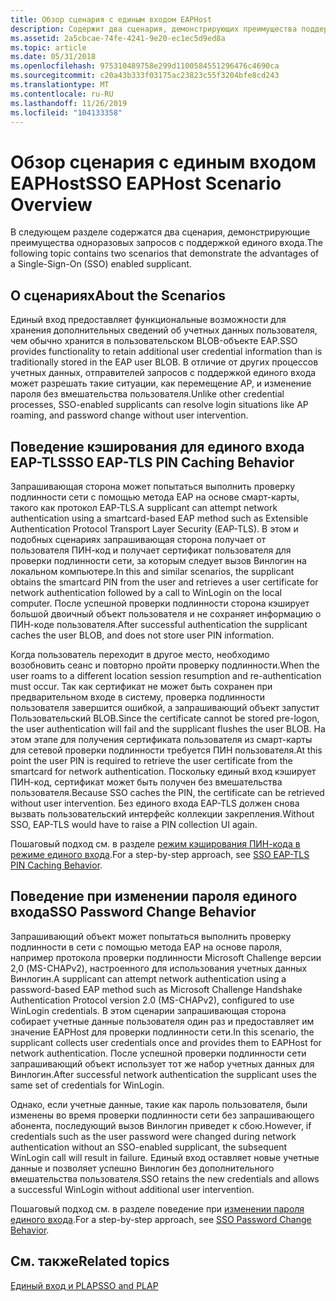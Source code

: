 ```yaml
---
title: Обзор сценария с единым входом EAPHost
description: Содержит два сценария, демонстрирующих преимущества поддержки единого входа (SSO).
ms.assetid: 2a5cbcae-74fe-4241-9e20-ec1ec5d9ed8a
ms.topic: article
ms.date: 05/31/2018
ms.openlocfilehash: 975310489758e299d1100584551296476c4690ca
ms.sourcegitcommit: c20a43b333f03175ac23823c55f3204bfe8cd243
ms.translationtype: MT
ms.contentlocale: ru-RU
ms.lasthandoff: 11/26/2019
ms.locfileid: "104133358"
---
```

# <a name="sso-eaphost-scenario-overview"></a><span data-ttu-id="e303a-103">Обзор сценария с единым входом EAPHost</span><span class="sxs-lookup"><span data-stu-id="e303a-103">SSO EAPHost Scenario Overview</span></span>

<span data-ttu-id="e303a-104">В следующем разделе содержатся два сценария, демонстрирующие преимущества одноразовых запросов с поддержкой единого входа.</span><span class="sxs-lookup"><span data-stu-id="e303a-104">The following topic contains two scenarios that demonstrate the advantages of a Single-Sign-On (SSO) enabled supplicant.</span></span>

## <a name="about-the-scenarios"></a><span data-ttu-id="e303a-105">О сценариях</span><span class="sxs-lookup"><span data-stu-id="e303a-105">About the Scenarios</span></span>

<span data-ttu-id="e303a-106">Единый вход предоставляет функциональные возможности для хранения дополнительных сведений об учетных данных пользователя, чем обычно хранится в пользовательском BLOB-объекте EAP.</span><span class="sxs-lookup"><span data-stu-id="e303a-106">SSO provides functionality to retain additional user credential information than is traditionally stored in the EAP user BLOB.</span></span> <span data-ttu-id="e303a-107">В отличие от других процессов учетных данных, отправителей запросов с поддержкой единого входа может разрешать такие ситуации, как перемещение AP, и изменение пароля без вмешательства пользователя.</span><span class="sxs-lookup"><span data-stu-id="e303a-107">Unlike other credential processes, SSO-enabled supplicants can resolve login situations like AP roaming, and password change without user intervention.</span></span>

## <a name="sso-eap-tls-pin-caching-behavior"></a><span data-ttu-id="e303a-108">Поведение кэширования для единого входа EAP-TLS</span><span class="sxs-lookup"><span data-stu-id="e303a-108">SSO EAP-TLS PIN Caching Behavior</span></span>

<span data-ttu-id="e303a-109">Запрашивающая сторона может попытаться выполнить проверку подлинности сети с помощью метода EAP на основе смарт-карты, такого как протокол EAP-TLS.</span><span class="sxs-lookup"><span data-stu-id="e303a-109">A supplicant can attempt network authentication using a smartcard-based EAP method such as Extensible Authentication Protocol Transport Layer Security (EAP-TLS).</span></span> <span data-ttu-id="e303a-110">В этом и подобных сценариях запрашивающая сторона получает от пользователя ПИН-код и получает сертификат пользователя для проверки подлинности сети, за которым следует вызов Винлогин на локальном компьютере.</span><span class="sxs-lookup"><span data-stu-id="e303a-110">In this and similar scenarios, the supplicant obtains the smartcard PIN from the user and retrieves a user certificate for network authentication followed by a call to WinLogin on the local computer.</span></span> <span data-ttu-id="e303a-111">После успешной проверки подлинности сторона кэширует большой двоичный объект пользователя и не сохраняет информацию о ПИН-коде пользователя.</span><span class="sxs-lookup"><span data-stu-id="e303a-111">After successful authentication the supplicant caches the user BLOB, and does not store user PIN information.</span></span>

<span data-ttu-id="e303a-112">Когда пользователь переходит в другое место, необходимо возобновить сеанс и повторно пройти проверку подлинности.</span><span class="sxs-lookup"><span data-stu-id="e303a-112">When the user roams to a different location session resumption and re-authentication must occur.</span></span> <span data-ttu-id="e303a-113">Так как сертификат не может быть сохранен при предварительном входе в систему, проверка подлинности пользователя завершится ошибкой, а запрашивающий объект запустит Пользовательский BLOB.</span><span class="sxs-lookup"><span data-stu-id="e303a-113">Since the certificate cannot be stored pre-logon, the user authentication will fail and the supplicant flushes the user BLOB.</span></span> <span data-ttu-id="e303a-114">На этом этапе для получения сертификата пользователя из смарт-карты для сетевой проверки подлинности требуется ПИН пользователя.</span><span class="sxs-lookup"><span data-stu-id="e303a-114">At this point the user PIN is required to retrieve the user certificate from the smartcard for network authentication.</span></span> <span data-ttu-id="e303a-115">Поскольку единый вход кэширует ПИН-код, сертификат может быть получен без вмешательства пользователя.</span><span class="sxs-lookup"><span data-stu-id="e303a-115">Because SSO caches the PIN, the certificate can be retrieved without user intervention.</span></span> <span data-ttu-id="e303a-116">Без единого входа EAP-TLS должен снова вызвать пользовательский интерфейс коллекции закрепления.</span><span class="sxs-lookup"><span data-stu-id="e303a-116">Without SSO, EAP-TLS would have to raise a PIN collection UI again.</span></span>

<span data-ttu-id="e303a-117">Пошаговый подход см. в разделе [режим кэширования ПИН-кода в режиме единого входа](sso-eap-tls-pin-caching-behavior-.md).</span><span class="sxs-lookup"><span data-stu-id="e303a-117">For a step-by-step approach, see [SSO EAP-TLS PIN Caching Behavior](sso-eap-tls-pin-caching-behavior-.md).</span></span>

## <a name="sso-password-change-behavior"></a><span data-ttu-id="e303a-118">Поведение при изменении пароля единого входа</span><span class="sxs-lookup"><span data-stu-id="e303a-118">SSO Password Change Behavior</span></span>

<span data-ttu-id="e303a-119">Запрашивающий объект может попытаться выполнить проверку подлинности в сети с помощью метода EAP на основе пароля, например протокола проверки подлинности Microsoft Challenge версии 2,0 (MS-CHAPv2), настроенного для использования учетных данных Винлогин.</span><span class="sxs-lookup"><span data-stu-id="e303a-119">A supplicant can attempt network authentication using a password-based EAP method such as Microsoft Challenge Handshake Authentication Protocol version 2.0 (MS-CHAPv2), configured to use WinLogin credentials.</span></span> <span data-ttu-id="e303a-120">В этом сценарии запрашивающая сторона собирает учетные данные пользователя один раз и предоставляет им значение EAPHost для проверки подлинности сети.</span><span class="sxs-lookup"><span data-stu-id="e303a-120">In this scenario, the supplicant collects user credentials once and provides them to EAPHost for network authentication.</span></span> <span data-ttu-id="e303a-121">После успешной проверки подлинности сети запрашивающий объект использует тот же набор учетных данных для Винлогин.</span><span class="sxs-lookup"><span data-stu-id="e303a-121">After successful network authentication the supplicant uses the same set of credentials for WinLogin.</span></span>

<span data-ttu-id="e303a-122">Однако, если учетные данные, такие как пароль пользователя, были изменены во время проверки подлинности сети без запрашивающего абонента, последующий вызов Винлогин приведет к сбою.</span><span class="sxs-lookup"><span data-stu-id="e303a-122">However, if credentials such as the user password were changed during network authentication without an SSO-enabled supplicant, the subsequent WinLogin call will result in failure.</span></span> <span data-ttu-id="e303a-123">Единый вход оставляет новые учетные данные и позволяет успешно Винлогин без дополнительного вмешательства пользователя.</span><span class="sxs-lookup"><span data-stu-id="e303a-123">SSO retains the new credentials and allows a successful WinLogin without additional user intervention.</span></span>

<span data-ttu-id="e303a-124">Пошаговый подход см. в разделе поведение при [изменении пароля единого входа](sso-password-change-behavior-.md).</span><span class="sxs-lookup"><span data-stu-id="e303a-124">For a step-by-step approach, see [SSO Password Change Behavior](sso-password-change-behavior-.md).</span></span>

## <a name="related-topics"></a><span data-ttu-id="e303a-125">См. также</span><span class="sxs-lookup"><span data-stu-id="e303a-125">Related topics</span></span>

<dl> <dt>

[<span data-ttu-id="e303a-126">Единый вход и PLAP</span><span class="sxs-lookup"><span data-stu-id="e303a-126">SSO and PLAP</span></span>](understanding-sso-and-plap.md)
</dt> </dl>

 

 




